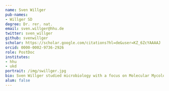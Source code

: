 ```yaml
---
name: Sven Willger
pub-names:
- Willger SD
degree: Dr. rer. nat.
email: sven.willger@hhu.de
twitter: sven_willger
github: svenwillger
scholar: https://scholar.google.com/citations?hl=de&user=KZ_6ZcYAAAAJ
orcid: 0000-0002-9736-2926
role: PostDoc
institutes:
- hhu
- ukd
portrait: /img/swillger.jpg
bio: Sven Willger studied microbiology with a focus on Molecular Mycology at Heinrich-Heine University. After his graduation in 2007, he joined the group of Robert Cramer at Montana State University, where he characterized the response to hypoxic conditions in the human fungal pathogen Aspergillus fumigatus. In 2012 he joined the group of Deborah Hogan at Dartmouth College were he started his transformation from a wet-lab scientist to a data scientist. He worked on identifying the microbiome in the lung of people with CF and transcriptomic analyses of Candida albicans. In 2017 he returned to Germany and started in the group "Molecular Bacteriology" headed by Prof. Dr. Susanne Häußler at TWINCORE in Hannover and worked on the prediction of antimicrobial resistance based on sequencing data. He joined the Marschall lab in 2022 to develop software modules and workflows as part of the MODS initiative and member of the Core Unit Bioinformatics (CUBI).      
alum: false
---
```


